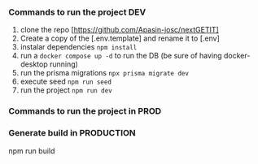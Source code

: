 ### Commands to run the project **DEV**

1. clone the repo [https://github.com/Apasin-josc/nextGETIT]
2. Create a copy of the [.env.template] and rename it to [.env]
3. instalar dependencies `npm install`
4. run a `docker compose up -d` to run the DB (be sure of having docker-desktop running)
5. run the prisma migrations `npx prisma migrate dev`
6. execute seed `npm run seed`
7. run the project `npm run dev`

### Commands to run the project in **PROD**



### Generate build in PRODUCTION
npm run build